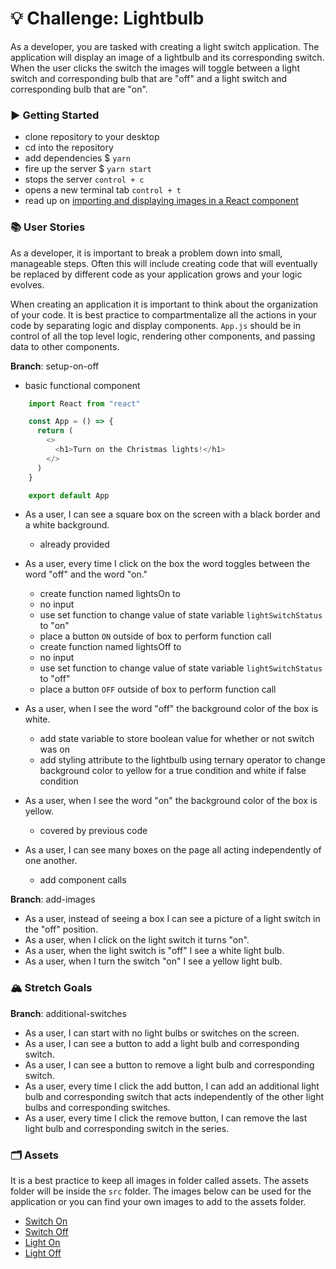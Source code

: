 # 💡 Challenge: Lightbulb

As a developer, you are tasked with creating a light switch application. The application will display an image of a lightbulb and its corresponding switch. When the user clicks the switch the images will toggle between a light switch and corresponding bulb that are "off" and a light switch and corresponding bulb that are "on".

### ▶️ Getting Started

- clone repository to your desktop
- cd into the repository
- add dependencies $ `yarn`
- fire up the server $ `yarn start`
- stops the server `control + c`
- opens a new terminal tab `control + t`
- read up on [importing and displaying images in a React component](https://bobbyhadz.com/blog/react-import-image)

### 📚 User Stories

As a developer, it is important to break a problem down into small, manageable steps. Often this will include creating code that will eventually be replaced by different code as your application grows and your logic evolves.

When creating an application it is important to think about the organization of your code. It is best practice to compartmentalize all the actions in your code by separating logic and display components. `App.js` should be in control of all the top level logic, rendering other components, and passing data to other components.

**Branch**: setup-on-off

- basic functional component
```javascript
    import React from "react"

    const App = () => {
      return (
        <>
          <h1>Turn on the Christmas lights!</h1>
        </>
      )
    }

    export default App
```

- As a user, I can see a square box on the screen with a black border and a white background.
  - already provided

- As a user, every time I click on the box the word toggles between the word "off" and the word "on."
  <!-- lightsOn function -->
  - create function named lightsOn to 
  - no input
  - use set function to change value of state variable `lightSwitchStatus` to "on"
  - place a button `ON` outside of box to perform function call
  <!-- lightsOff function -->
  - create function named lightsOff to 
  - no input
  - use set function to change value of state variable `lightSwitchStatus` to "off"
  - place a button `OFF` outside of box to perform function call

- As a user, when I see the word "off" the background color of the box is white.
  - add state variable to store boolean value for whether or not switch was on
  - add styling attribute to the lightbulb using ternary operator to change background color to yellow for a true condition and white if false condition

- As a user, when I see the word "on" the background color of the box is yellow.
  - covered by previous code
  
- As a user, I can see many boxes on the page all acting independently of one another.
  - add component calls

**Branch**: add-images

- As a user, instead of seeing a box I can see a picture of a light switch in the "off" position.
- As a user, when I click on the light switch it turns "on".
- As a user, when the light switch is "off" I see a white light bulb.
- As a user, when I turn the switch "on" I see a yellow light bulb.

### 🏔 Stretch Goals

**Branch**: additional-switches

- As a user, I can start with no light bulbs or switches on the screen.
- As a user, I can see a button to add a light bulb and corresponding switch.
- As a user, I can see a button to remove a light bulb and corresponding switch.
- As a user, every time I click the add button, I can add an additional light bulb and corresponding switch that acts independently of the other light bulbs and corresponding switches.
- As a user, every time I click the remove button, I can remove the last light bulb and corresponding switch in the series.

### 🗂 Assets

It is a best practice to keep all images in folder called assets. The assets folder will be inside the `src` folder. The images below can be used for the application or you can find your own images to add to the assets folder.

- [Switch On](./assets/switchOn.png)
- [Switch Off](./assets/switchOff.png)
- [Light On](./assets/lightOn.png)
- [Light Off](./assets/lightOff.png)
